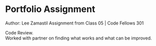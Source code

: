 # Portfolio Assignment

Author: Lee Zamastil
Assignment from Class 05 | Code Fellows 301

Code Review.  
Worked with partner on finding what works and what can be improved.  
